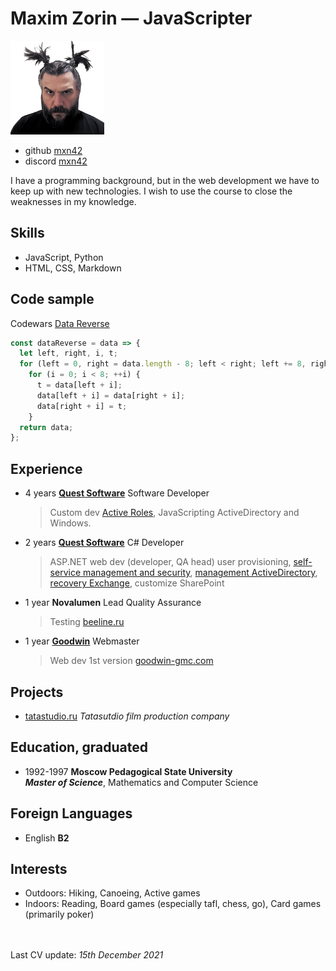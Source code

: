 # Maxim Zorin — **JavaScripter**

![Maxim Zorin](photo.png "Maxim Zorin")

- github [mxn42](https://github.com/mxn42)
- discord [mxn42](https://discord.com/users/mxn42)

I have a programming background, but in the web development we have to keep up with new technologies. I wish to use the course to close the weaknesses in my knowledge.

## Skills

- JavaScript, Python
- HTML, CSS, Markdown

## Code sample

Codewars [Data Reverse](https://www.codewars.com/kata/569d488d61b812a0f7000015)

```javascript
const dataReverse = data => {
  let left, right, i, t;
  for (left = 0, right = data.length - 8; left < right; left += 8, right -= 8)
    for (i = 0; i < 8; ++i) {
      t = data[left + i]; 
      data[left + i] = data[right + i];
      data[right + i] = t;
    }
  return data;
};
```

## Experience

- 4 years **[Quest Software](//quest.com)** Software Developer

  > Custom dev [Active Roles](https://www.oneidentity.com/products/active-roles/), JavaScripting ActiveDirectory and Windows.

- 2 years **[Quest Software](//quest.com)** C# Developer

  > ASP<span>.</span>NET web dev (developer, QA head) user provisioning, [self-service management and security](https://www.oneidentity.com/products/password-manager/), [management ActiveDirectory](https://www.quest.com/products/recovery-manager-for-active-directory/), [recovery Exchange](https://www.quest.com/products/recovery-manager-for-exchange/), customize SharePoint

- 1 year **Novalumen** Lead Quality Assurance

  > Testing [beeline.ru](//beeline.ru)

- 1 year **[Goodwin](//goodwin-gmc.com)** Webmaster

  > Web dev 1st version [goodwin-gmc.com](//goodwin-gmc.com/)

## Projects

- [tatastudio.ru](//www.tatastudio.ru/) _Tatasutdio film production company_

## Education, graduated

- 1992-1997 **Moscow Pedagogical State University** \
_**Master of Science**_, Mathematics and Computer Science


## Foreign Languages

- English **B2**

## Interests

- Outdoors: Hiking, Canoeing, Active games
- Indoors: Reading, Board games (especially tafl, chess, go), Сard games (primarily poker)

\
\
Last CV update: _15th December 2021_
